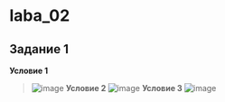 # laba_02
## Задание 1
**Условие 1**
>![image](https://github.com/ban-tyan/laba_02/assets/145260845/d2a40286-86cd-42db-898e-64f43948b0a1)
**Условие 2**
![image](https://github.com/ban-tyan/laba_02/assets/145260845/6398be88-ebdd-432a-b9ec-e7a07dbbd795)
**Условие 3**
>![image](https://github.com/ban-tyan/laba_02/assets/145260845/bff5c071-3b9f-4c5d-893e-c59416899a62)
